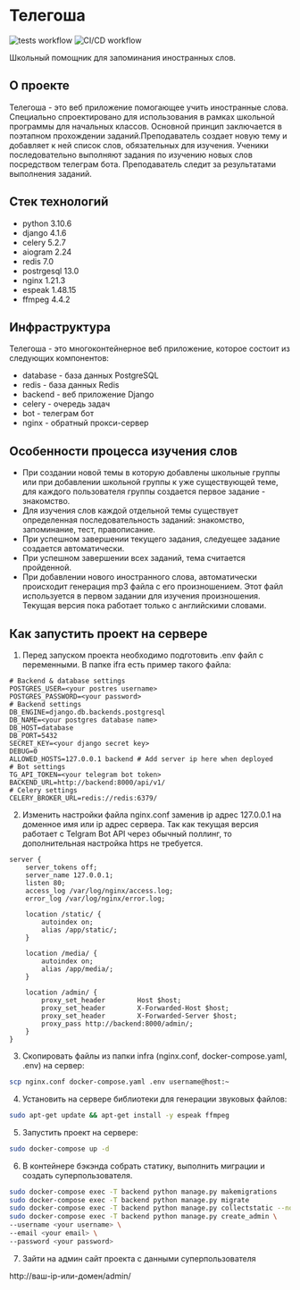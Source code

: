 # Телегоша

![tests workflow](https://github.com/deevgeny/telegosha/actions/workflows/tests_workflow.yaml/badge.svg)
![CI/CD workflow](https://github.com/deevgeny/telegosha/actions/workflows/ci_cd_workflow.yaml/badge.svg)

Школьный помощник для запоминания иностранных слов.

## О проекте
Телегоша - это веб приложение помогающее учить иностранные слова.
Специально спроектировано для использования в рамках школьной программы для
начальных классов. Основной принцип заключается в поэтапном прохождении
заданий.Преподаватель создает новую тему и добавляет к ней список слов, 
обязательных для изучения. Ученики последовательно выполняют задания по 
изучению новых слов посредством телеграм бота. Преподаватель следит за 
результатами выполнения заданий. 

## Стек технологий
* python 3.10.6
* django 4.1.6
* celery 5.2.7
* aiogram 2.24
* redis 7.0
* postrgesql 13.0
* nginx 1.21.3
* espeak 1.48.15
* ffmpeg 4.4.2

## Инфраструктура
Телегоша - это многоконтейнерное веб приложение, которое состоит из следующих
компонентов:
* database - база данных PostgreSQL
* redis - база данных Redis
* backend - веб приложение Django
* celery - очередь задач
* bot - телеграм бот
* nginx - обратный прокси-сервер

## Особенности процесса изучения слов
* При создании новой темы в которую добавлены школьные группы или  при 
добавлении школьной группы к уже существующей теме, для каждого пользователя 
группы создается первое задание - знакомство.
* Для изучения слов каждой отдельной темы существует определенная 
последовательность заданий: знакомство, запоминание, тест, правописание.
* При успешном завершении  текущего задания, следуещее задание создается 
автоматически.
* При успешном завершении всех заданий, тема считается пройденной.
* При добавлении нового иностранного слова, автоматически происходит генерация
mp3 файла с его произношением. Этот файл используется в первом задании
для изучения произношения. Текущая версия пока работает только с английскими
словами.

## Как запустить проект на сервере
1. Перед запуском проекта необходимо подготовить .env файл с переменными. В 
папке ifra есть пример такого файла:
```
# Backend & database settings
POSTGRES_USER=<your postres username>
POSTGRES_PASSWORD=<your password>
# Backend settings
DB_ENGINE=django.db.backends.postgresql
DB_NAME=<your postgres database name>
DB_HOST=database
DB_PORT=5432
SECRET_KEY=<your django secret key>
DEBUG=0
ALLOWED_HOSTS=127.0.0.1 backend # Add server ip here when deployed
# Bot settings
TG_API_TOKEN=<your telegram bot token>
BACKEND_URL=http://backend:8000/api/v1/
# Celery settings
CELERY_BROKER_URL=redis://redis:6379/
```

2. Изменить настройки файла nginx.conf заменив ip адрес 127.0.0.1 на доменное 
имя или ip адрес сервера. Так как текущая версия работает с Telgram Bot API 
через обычный поллинг, то дополнительная настройка https не требуется. 
```
server {
    server_tokens off;
    server_name 127.0.0.1;
    listen 80;
    access_log /var/log/nginx/access.log;
    error_log /var/log/nginx/error.log;

    location /static/ {
        autoindex on;
        alias /app/static/;
    }

    location /media/ {
        autoindex on;
        alias /app/media/;
    }

    location /admin/ {
        proxy_set_header        Host $host;
        proxy_set_header        X-Forwarded-Host $host;
        proxy_set_header        X-Forwarded-Server $host;
        proxy_pass http://backend:8000/admin/;
    }
} 
```

3. Скопировать файлы из папки infra (nginx.conf, docker-compose.yaml, .env) на
сервер:
```sh
scp nginx.conf docker-compose.yaml .env username@host:~
```

4. Установить на сервере библиотеки для генерации звуковых файлов:
```sh
sudo apt-get update && apt-get install -y espeak ffmpeg
```

5. Запустить проект на сервере:
```sh
sudo docker-compose up -d
```

6. В контейнере бэкэнда собрать статику, выполнить миграции и создать
суперпользователя.
```sh
sudo docker-compose exec -T backend python manage.py makemigrations
sudo docker-compose exec -T backend python manage.py migrate
sudo docker-compose exec -T backend python manage.py collectstatic --no-input
sudo docker-compose exec -T backend python manage.py create_admin \
--username <your username> \
--email <your email> \
--password <your password> 
```

7. Зайти на админ сайт проекта с данными суперпользователя

http://ваш-ip-или-домен/admin/
